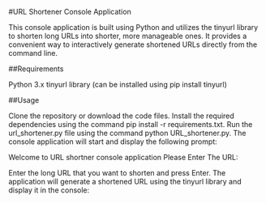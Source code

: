 #URL Shortener Console Application

This console application is built using Python and utilizes the tinyurl library to shorten long URLs into shorter, more manageable ones. It provides a convenient way to interactively generate shortened URLs directly from the command line.

##Requirements

Python 3.x
tinyurl library (can be installed using pip install tinyurl)

##Usage

Clone the repository or download the code files.
Install the required dependencies using the command pip install -r requirements.txt.
Run the url_shortener.py file using the command python URL_shortener.py.
The console application will start and display the following prompt:

Welcome to URL shortner console application
Please Enter The URL:

Enter the long URL that you want to shorten and press Enter.
The application will generate a shortened URL using the tinyurl library and display it in the console:
